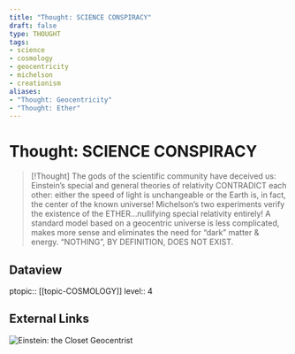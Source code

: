 ```yaml
---
title: "Thought: SCIENCE CONSPIRACY"
draft: false
type: THOUGHT
tags:
- science
- cosmology
- geocentricity
- michelson
- creationism
aliases:
- "Thought: Geocentricity"
- "Thought: Ether"
---
```

# Thought: SCIENCE CONSPIRACY
> [!Thought]
> The gods of the scientific community have deceived us: Einstein’s special and general theories of relativity CONTRADICT each other: either the speed of light is unchangeable or the Earth is, in fact, the center of the known universe!
> Michelson’s two experiments verify the existence of the ETHER…nullifying special relativity entirely!
> A standard model based on a geocentric universe is less complicated, makes more sense and eliminates the need for “dark” matter & energy. “NOTHING”, BY DEFINITION, DOES NOT EXIST.

## Dataview
ptopic:: [[topic-COSMOLOGY]]
level:: 4
  
## External Links
![Einstein: the Closet Geocentrist](https://youtu.be/embed/hKCO-TeVEgM)